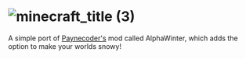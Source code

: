 # ![minecraft_title (3)](https://github.com/user-attachments/assets/71a54baa-bc93-47a6-b64e-5ce0fabfbcc6)

A simple port of [Paynecoder's](https://github.com/Paynecoder) mod called AlphaWinter, which adds the option to make your worlds snowy!
